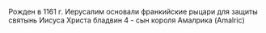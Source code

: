 Рожден в 1161 г.
Иерусалим основали франкийские рыцари для защиты святынь Иисуса Христа 
бладвин 4 - сын короля Амалрика (Amalric)
